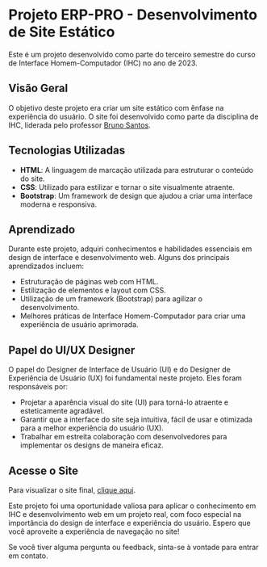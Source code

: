 # Projeto ERP-PRO - Desenvolvimento de Site Estático

Este é um projeto desenvolvido como parte do terceiro semestre do curso de Interface Homem-Computador (IHC) no ano de 2023.

## Visão Geral

O objetivo deste projeto era criar um site estático com ênfase na experiência do usuário. O site foi desenvolvido como parte da disciplina de IHC, liderada pelo professor [Bruno Santos](https://www.instagram.com/brunosantos.mi/).

## Tecnologias Utilizadas

- **HTML**: A linguagem de marcação utilizada para estruturar o conteúdo do site.
- **CSS**: Utilizado para estilizar e tornar o site visualmente atraente.
- **Bootstrap**: Um framework de design que ajudou a criar uma interface moderna e responsiva.

## Aprendizado

Durante este projeto, adquiri conhecimentos e habilidades essenciais em design de interface e desenvolvimento web. Alguns dos principais aprendizados incluem:

- Estruturação de páginas web com HTML.
- Estilização de elementos e layout com CSS.
- Utilização de um framework (Bootstrap) para agilizar o desenvolvimento.
- Melhores práticas de Interface Homem-Computador para criar uma experiência de usuário aprimorada.

## Papel do UI/UX Designer

O papel do Designer de Interface de Usuário (UI) e do Designer de Experiência de Usuário (UX) foi fundamental neste projeto. Eles foram responsáveis por:

- Projetar a aparência visual do site (UI) para torná-lo atraente e esteticamente agradável.
- Garantir que a interface do site seja intuitiva, fácil de usar e otimizada para a melhor experiência do usuário (UX).
- Trabalhar em estreita colaboração com desenvolvedores para implementar os designs de maneira eficaz.

## Acesse o Site

Para visualizar o site final, [clique aqui](https://6488d27dda9bcd1a0a6a5040--astounding-kleicha-e4826b.netlify.app/).

Este projeto foi uma oportunidade valiosa para aplicar o conhecimento em IHC e desenvolvimento web em um projeto real, com foco especial na importância do design de interface e experiência do usuário. Espero que você aproveite a experiência de navegação no site!

Se você tiver alguma pergunta ou feedback, sinta-se à vontade para entrar em contato.
